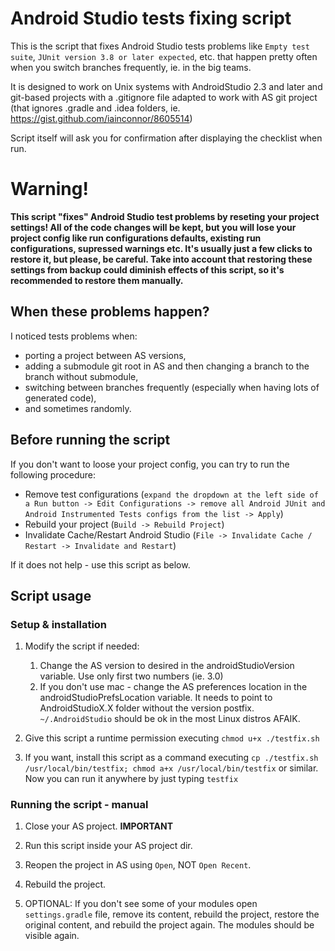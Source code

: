 # Android Studio tests fixing script

This is the script that fixes Android Studio tests problems like `Empty test suite`, `JUnit version 3.8 or later expected`, etc. that happen pretty often when you switch branches frequently, ie. in the big teams.

It is designed to work on Unix systems with AndroidStudio 2.3 and later and git-based projects 
with a .gitignore file adapted to work with AS git project (that ignores .gradle 
and .idea folders, ie. https://gist.github.com/iainconnor/8605514)

Script itself will ask you for confirmation after displaying the checklist when run.

# Warning!
**This script "fixes" Android Studio test problems by reseting your project settings! All of the code changes will be kept, but you will lose your project config like run configurations defaults, existing run configurations, supressed warnings etc. It's usually just a few clicks to restore it, but please, be careful. Take into account that restoring these settings from backup could diminish effects of this script, so it's recommended to restore them manually.**

## When these problems happen? 

I noticed tests problems when: 
- porting a project between AS versions, 
- adding a submodule git root in AS and then changing a branch to the branch without submodule, 
- switching between branches frequently (especially when having lots of generated code),
- and sometimes randomly.

## Before running the script

If you don't want to loose your project config, you can try to run the following procedure:
- Remove test configurations (`expand the dropdown at the left side of a Run button -> Edit Configurations -> remove all Android JUnit and Android Instrumented Tests configs from the list -> Apply`)
- Rebuild your project (`Build -> Rebuild Project`)
- Invalidate Cache/Restart Android Studio (`File -> Invalidate Cache / Restart -> Invalidate and Restart`)

If it does not help - use this script as below.

## Script usage

### Setup & installation

1. Modify the script if needed:
	1. Change the AS version to desired in the androidStudioVersion variable. Use only first two numbers (ie. 3.0)
	2. If you don't use mac - change the AS preferences location in the androidStudioPrefsLocation variable. It needs to point to AndroidStudioX.X folder without the version postfix. `~/.AndroidStudio` should be ok in the most Linux distros AFAIK.

2. Give this script a runtime permission executing `chmod u+x ./testfix.sh`

3. If you want, install this script as a command executing `cp ./testfix.sh /usr/local/bin/testfix; chmod a+x /usr/local/bin/testfix` or similar. Now you can run it anywhere by just typing `testfix`

### Running the script - manual 

1. Close your AS project. **IMPORTANT**

2. Run this script inside your AS project dir.

3. Reopen the project in AS using `Open`, NOT `Open Recent`.

4. Rebuild the project.

5. OPTIONAL: If you don't see some of your modules open `settings.gradle` file, remove its content, rebuild the project, restore the original content, and rebuild the project again. The modules should be visible again.